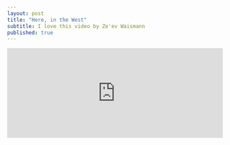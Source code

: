 ```yaml
---
layout: post
title: "Here, in the West"
subtitle: I love this video by Ze'ev Waismann
published: true
---
```


<div style="padding:41.6% 0 0 0;position:relative;"><iframe src="https://player.vimeo.com/video/298783356?title=0&byline=0&portrait=0" style="position:absolute;top:0;left:0;width:100%;height:100%;" frameborder="0" allow="autoplay; fullscreen" allowfullscreen></iframe></div><script src="https://player.vimeo.com/api/player.js"></script>

